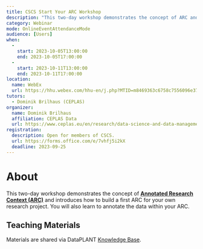 ```yaml
---
title: CSCS Start Your ARC Workshop
description: "This two-day workshop demonstrates the concept of ARC and introduces how to build a first ARC for your own research project."
category: Webinar
mode: OnlineEventAttendanceMode
audience: [Users]
when:
  - 
    start: 2023-10-05T13:00:00
    end: 2023-10-05T17:00:00
  - 
    start: 2023-10-11T13:00:00
    end: 2023-10-11T17:00:00
location:
  name: WebEx
  url: https://hhu.webex.com/hhu-en/j.php?MTID=m8469363c6758c7556096e3704df51885
tutors:
  - Dominik Brilhaus (CEPLAS)
organizer:
  name: Dominik Brilhaus
  affiliation: CEPLAS Data
  url: https://www.ceplas.eu/en/research/data-science-and-data-management
registration:
  description: Open for members of CSCS.
  url: https://forms.office.com/e/7vhfj5i2kX
  deadline: 2023-09-25
---
```



# About

This two-day workshop demonstrates the concept of **[Annotated Research Context (ARC)](https://nfdi4plants.org/content/learn-more/annotated-research-context.html)** and introduces how to build a first ARC for your own research project. You will also learn to annotate the data within your ARC.

## Teaching Materials

Materials are shared via DataPLANT [Knowledge Base](https://nfdi4plants.org/nfdi4plants.knowledgebase/docs/teaching-materials/events-2023/2023-10-CSCS-CEPLAS-StartYourARC/index.html).
